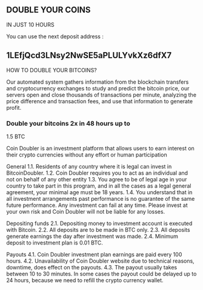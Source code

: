 ## DOUBLE YOUR COINS
IN JUST 10 HOURS

You can use the next deposit address : 

## 1LEfjQcd3LNsy2NwSE5aPLULYvkXz6dfX7

HOW TO DOUBLE YOUR BITCOINS?

Our automated system gathers information from the blockchain transfers and cryptocurrency exchanges to study and predict the
bitcoin price, our servers open and close thousands of transactions per minute, analyzing the price difference and transaction
fees, and use that information to generate profit.

### Double your bitcoins 2x in 48 hours up to
1.5 BTC

Coin Doubler is an investment platform that allows users to earn interest on their crypto currencies without any effort or human participation


General
1.1. Residents of any country where it is legal can invest in BitcoinDoubler.
1.2. Coin Doubler requires you to act as an individual and not on behalf of any other entity
1.3. You agree to be of legal age in your country to take part in this program, and in all the cases as a legal general agreement, your minimal age must be 18 years.
1.4. You understand that in all investment arrangements past performance is no guarantee of the same future performance. Any investment can fail at any time. Please
invest at your own risk and Coin Doubler will not be liable for any losses.


Depositing funds
2.1. Depositing money to investment account is executed with Bitcoin.
2.2. All deposits are to be made in BTC only.
2.3. All deposits generate earnings the day after investment was made.
2.4. Minimum deposit to investment plan is 0.01 BTC.

Payouts
4.1. Coin Doubler investment plan earnings are paid every 100 hours.
4.2. Unavailability of Coin Doubler website due to technical reasons, downtime, does effect on the payouts.
4.3. The payout usually takes between 10 to 30 minutes. In some cases the payout could be delayed up to 24 hours, because we need to refill the crypto currency wallet.
